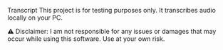 Transcript
This project is for testing purposes only. It transcribes audio locally on your PC.

⚠️ Disclaimer: I am not responsible for any issues or damages that may occur while using this software. Use at your own risk.
